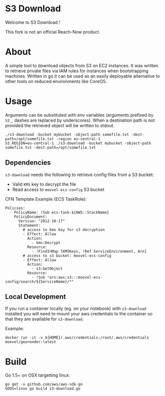 S3 Download
===

Welcome to S3 Download !

This fork is not an official Reach-Now product.

About
==

A simple tool to download objects from S3 on EC2 instances. It was written to retrieve private files via IAM rules for instances when bootstrapping machines. Written in go it can be used as an easily deployable alternative to other tools on reduced environments like CoreOS.

Usage
==

Arguments can be substituted with env variables (arguments prefixed by `S3_`, dashes are replaced by underscores). When a destination path is not provided the retrieved object will be written to stdout.

```
./s3-download -bucket mybucket -object-path somefile.txt -dest-path=/opt/somefile.txt -region eu-central-1
S3_REGION=eu-central-1 ./s3-download -bucket mybucket -object-path somefile.txt -dest-path=/opt/somefile.txt
```

## Dependencies
`s3-download` needs the following to retrieve config files from a S3 bucket:

- Valid `KMS` key to decrypt the file
- Read access to `moovel-ecs-config` S3 bucket

CFN Template Example (ECS TaskRole):
```
Policies:
  - PolicyName: !Sub ecs-task-${AWS::StackName}
    PolicyDocument:
      Version: "2012-10-17"
      Statement:
        # access to kms key for s3 decryption
        - Effect: Allow
          Action:
            - kms:Decrypt
          Resource:
            - !FindInMap [KMSKeys, !Ref ServiceEnvironment, Arn]
        # access to s3 bucket: moovel-ecs-config
        - Effect: Allow
          Action:
            - s3:GetObject
          Resource:
            - !Sub "arn:aws:s3:::moovel-ecs-config/search/${ServiceName}/*"
```

## Local Development
If you run a container locally (eg. on your notebook) with `s3-download` installed you will need to mount your aws credentials to the container so that they are available for `s3-download`.

Example:
```
docker run -it -v ${HOME}/.aws/credentials:/root/.aws/credentials moovel/georender:latest
```

Build
==

Go 1.5+ on OSX targetting linux:

```
go get -u github.com/aws/aws-sdk-go
GOOS=linux go build s3-download.go
```
